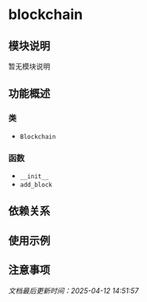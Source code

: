 # blockchain

## 模块说明
暂无模块说明

## 功能概述

### 类

- `Blockchain`

### 函数

- `__init__`
- `add_block`

## 依赖关系

## 使用示例

## 注意事项

*文档最后更新时间：2025-04-12 14:51:57*
